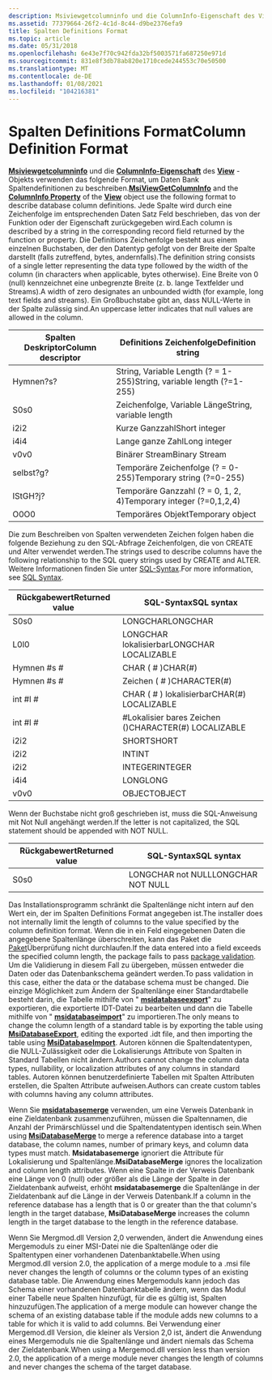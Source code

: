 ```yaml
---
description: Msiviewgetcolumninfo und die ColumnInfo-Eigenschaft des View-Objekts verwenden das folgende Format, um Daten Bank Spaltendefinitionen zu beschreiben.
ms.assetid: 77379664-26f2-4c1d-8c44-d9be2376efa9
title: Spalten Definitions Format
ms.topic: article
ms.date: 05/31/2018
ms.openlocfilehash: 6e43e7f70c942fda32bf5003571fa687250e971d
ms.sourcegitcommit: 831e8f3db78ab820e1710cede244553c70e50500
ms.translationtype: MT
ms.contentlocale: de-DE
ms.lasthandoff: 01/08/2021
ms.locfileid: "104216381"
---
```

# <a name="column-definition-format"></a><span data-ttu-id="c078f-103">Spalten Definitions Format</span><span class="sxs-lookup"><span data-stu-id="c078f-103">Column Definition Format</span></span>

<span data-ttu-id="c078f-104">[**Msiviewgetcolumninfo**](/windows/desktop/api/Msiquery/nf-msiquery-msiviewgetcolumninfo) und die [**ColumnInfo-Eigenschaft**](view-columninfo.md) des [**View**](view-object.md) -Objekts verwenden das folgende Format, um Daten Bank Spaltendefinitionen zu beschreiben.</span><span class="sxs-lookup"><span data-stu-id="c078f-104">[**MsiViewGetColumnInfo**](/windows/desktop/api/Msiquery/nf-msiquery-msiviewgetcolumninfo) and the [**ColumnInfo Property**](view-columninfo.md) of the [**View**](view-object.md) object use the following format to describe database column definitions.</span></span> <span data-ttu-id="c078f-105">Jede Spalte wird durch eine Zeichenfolge im entsprechenden Daten Satz Feld beschrieben, das von der Funktion oder der Eigenschaft zurückgegeben wird.</span><span class="sxs-lookup"><span data-stu-id="c078f-105">Each column is described by a string in the corresponding record field returned by the function or property.</span></span> <span data-ttu-id="c078f-106">Die Definitions Zeichenfolge besteht aus einem einzelnen Buchstaben, der den Datentyp gefolgt von der Breite der Spalte darstellt (falls zutreffend, bytes, andernfalls).</span><span class="sxs-lookup"><span data-stu-id="c078f-106">The definition string consists of a single letter representing the data type followed by the width of the column (in characters when applicable, bytes otherwise).</span></span> <span data-ttu-id="c078f-107">Eine Breite von 0 (null) kennzeichnet eine unbegrenzte Breite (z. b. lange Textfelder und Streams).</span><span class="sxs-lookup"><span data-stu-id="c078f-107">A width of zero designates an unbounded width (for example, long text fields and streams).</span></span> <span data-ttu-id="c078f-108">Ein Großbuchstabe gibt an, dass NULL-Werte in der Spalte zulässig sind.</span><span class="sxs-lookup"><span data-stu-id="c078f-108">An uppercase letter indicates that null values are allowed in the column.</span></span>



| <span data-ttu-id="c078f-109">Spalten Deskriptor</span><span class="sxs-lookup"><span data-stu-id="c078f-109">Column descriptor</span></span> | <span data-ttu-id="c078f-110">Definitions Zeichenfolge</span><span class="sxs-lookup"><span data-stu-id="c078f-110">Definition string</span></span>                 |
|-------------------|-----------------------------------|
| <span data-ttu-id="c078f-111">Hymnen?</span><span class="sxs-lookup"><span data-stu-id="c078f-111">s?</span></span>                | <span data-ttu-id="c078f-112">String, Variable Length (? = 1-255)</span><span class="sxs-lookup"><span data-stu-id="c078f-112">String, variable length (?=1-255)</span></span> |
| <span data-ttu-id="c078f-113">S0</span><span class="sxs-lookup"><span data-stu-id="c078f-113">s0</span></span>                | <span data-ttu-id="c078f-114">Zeichenfolge, Variable Länge</span><span class="sxs-lookup"><span data-stu-id="c078f-114">String, variable length</span></span>           |
| <span data-ttu-id="c078f-115">i2</span><span class="sxs-lookup"><span data-stu-id="c078f-115">i2</span></span>                | <span data-ttu-id="c078f-116">Kurze Ganzzahl</span><span class="sxs-lookup"><span data-stu-id="c078f-116">Short integer</span></span>                     |
| <span data-ttu-id="c078f-117">i4</span><span class="sxs-lookup"><span data-stu-id="c078f-117">i4</span></span>                | <span data-ttu-id="c078f-118">Lange ganze Zahl</span><span class="sxs-lookup"><span data-stu-id="c078f-118">Long integer</span></span>                      |
| <span data-ttu-id="c078f-119">v0</span><span class="sxs-lookup"><span data-stu-id="c078f-119">v0</span></span>                | <span data-ttu-id="c078f-120">Binärer Stream</span><span class="sxs-lookup"><span data-stu-id="c078f-120">Binary Stream</span></span>                     |
| <span data-ttu-id="c078f-121">selbst?</span><span class="sxs-lookup"><span data-stu-id="c078f-121">g?</span></span>                | <span data-ttu-id="c078f-122">Temporäre Zeichenfolge (? = 0-255)</span><span class="sxs-lookup"><span data-stu-id="c078f-122">Temporary string (?=0-255)</span></span>        |
| <span data-ttu-id="c078f-123">IStGH?</span><span class="sxs-lookup"><span data-stu-id="c078f-123">j?</span></span>                | <span data-ttu-id="c078f-124">Temporäre Ganzzahl (? = 0, 1, 2, 4)</span><span class="sxs-lookup"><span data-stu-id="c078f-124">Temporary integer (?=0,1,2,4)</span></span>     |
| <span data-ttu-id="c078f-125">O0</span><span class="sxs-lookup"><span data-stu-id="c078f-125">O0</span></span>                | <span data-ttu-id="c078f-126">Temporäres Objekt</span><span class="sxs-lookup"><span data-stu-id="c078f-126">Temporary object</span></span>                  |



 

<span data-ttu-id="c078f-127">Die zum Beschreiben von Spalten verwendeten Zeichen folgen haben die folgende Beziehung zu den SQL-Abfrage Zeichenfolgen, die von CREATE und Alter verwendet werden.</span><span class="sxs-lookup"><span data-stu-id="c078f-127">The strings used to describe columns have the following relationship to the SQL query strings used by CREATE and ALTER.</span></span> <span data-ttu-id="c078f-128">Weitere Informationen finden Sie unter [SQL-Syntax](sql-syntax.md).</span><span class="sxs-lookup"><span data-stu-id="c078f-128">For more information, see [SQL Syntax](sql-syntax.md).</span></span>



| <span data-ttu-id="c078f-129">Rückgabewert</span><span class="sxs-lookup"><span data-stu-id="c078f-129">Returned value</span></span> | <span data-ttu-id="c078f-130">SQL-Syntax</span><span class="sxs-lookup"><span data-stu-id="c078f-130">SQL syntax</span></span>                |
|----------------|---------------------------|
| <span data-ttu-id="c078f-131">S0</span><span class="sxs-lookup"><span data-stu-id="c078f-131">s0</span></span>             | <span data-ttu-id="c078f-132">LONGCHAR</span><span class="sxs-lookup"><span data-stu-id="c078f-132">LONGCHAR</span></span>                  |
| <span data-ttu-id="c078f-133">L0</span><span class="sxs-lookup"><span data-stu-id="c078f-133">l0</span></span>             | <span data-ttu-id="c078f-134">LONGCHAR lokalisierbar</span><span class="sxs-lookup"><span data-stu-id="c078f-134">LONGCHAR LOCALIZABLE</span></span>      |
| <span data-ttu-id="c078f-135">Hymnen \#</span><span class="sxs-lookup"><span data-stu-id="c078f-135">s \#</span></span>           | <span data-ttu-id="c078f-136">CHAR ( \# )</span><span class="sxs-lookup"><span data-stu-id="c078f-136">CHAR(\#)</span></span>                  |
| <span data-ttu-id="c078f-137">Hymnen \#</span><span class="sxs-lookup"><span data-stu-id="c078f-137">s \#</span></span>           | <span data-ttu-id="c078f-138">Zeichen ( \# )</span><span class="sxs-lookup"><span data-stu-id="c078f-138">CHARACTER(\#)</span></span>             |
| <span data-ttu-id="c078f-139">int \#</span><span class="sxs-lookup"><span data-stu-id="c078f-139">l \#</span></span>           | <span data-ttu-id="c078f-140">CHAR ( \# ) lokalisierbar</span><span class="sxs-lookup"><span data-stu-id="c078f-140">CHAR(\#) LOCALIZABLE</span></span>      |
| <span data-ttu-id="c078f-141">int \#</span><span class="sxs-lookup"><span data-stu-id="c078f-141">l \#</span></span>           | <span data-ttu-id="c078f-142">\#Lokalisier bares Zeichen ()</span><span class="sxs-lookup"><span data-stu-id="c078f-142">CHARACTER(\#) LOCALIZABLE</span></span> |
| <span data-ttu-id="c078f-143">i2</span><span class="sxs-lookup"><span data-stu-id="c078f-143">i2</span></span>             | <span data-ttu-id="c078f-144">SHORT</span><span class="sxs-lookup"><span data-stu-id="c078f-144">SHORT</span></span>                     |
| <span data-ttu-id="c078f-145">i2</span><span class="sxs-lookup"><span data-stu-id="c078f-145">i2</span></span>             | <span data-ttu-id="c078f-146">INT</span><span class="sxs-lookup"><span data-stu-id="c078f-146">INT</span></span>                       |
| <span data-ttu-id="c078f-147">i2</span><span class="sxs-lookup"><span data-stu-id="c078f-147">i2</span></span>             | <span data-ttu-id="c078f-148">INTEGER</span><span class="sxs-lookup"><span data-stu-id="c078f-148">INTEGER</span></span>                   |
| <span data-ttu-id="c078f-149">i4</span><span class="sxs-lookup"><span data-stu-id="c078f-149">i4</span></span>             | <span data-ttu-id="c078f-150">LONG</span><span class="sxs-lookup"><span data-stu-id="c078f-150">LONG</span></span>                      |
| <span data-ttu-id="c078f-151">v0</span><span class="sxs-lookup"><span data-stu-id="c078f-151">v0</span></span>             | <span data-ttu-id="c078f-152">OBJECT</span><span class="sxs-lookup"><span data-stu-id="c078f-152">OBJECT</span></span>                    |



 

<span data-ttu-id="c078f-153">Wenn der Buchstabe nicht groß geschrieben ist, muss die SQL-Anweisung mit Not Null angehängt werden.</span><span class="sxs-lookup"><span data-stu-id="c078f-153">If the letter is not capitalized, the SQL statement should be appended with NOT NULL.</span></span>



| <span data-ttu-id="c078f-154">Rückgabewert</span><span class="sxs-lookup"><span data-stu-id="c078f-154">Returned value</span></span> | <span data-ttu-id="c078f-155">SQL-Syntax</span><span class="sxs-lookup"><span data-stu-id="c078f-155">SQL syntax</span></span>        |
|----------------|-------------------|
| <span data-ttu-id="c078f-156">S0</span><span class="sxs-lookup"><span data-stu-id="c078f-156">s0</span></span>             | <span data-ttu-id="c078f-157">LONGCHAR not NULL</span><span class="sxs-lookup"><span data-stu-id="c078f-157">LONGCHAR NOT NULL</span></span> |



 

<span data-ttu-id="c078f-158">Das Installationsprogramm schränkt die Spaltenlänge nicht intern auf den Wert ein, der im Spalten Definitions Format angegeben ist.</span><span class="sxs-lookup"><span data-stu-id="c078f-158">The installer does not internally limit the length of columns to the value specified by the column definition format.</span></span> <span data-ttu-id="c078f-159">Wenn die in ein Feld eingegebenen Daten die angegebene Spaltenlänge überschreiten, kann das Paket die [Paket](package-validation.md)Überprüfung nicht durchlaufen.</span><span class="sxs-lookup"><span data-stu-id="c078f-159">If the data entered into a field exceeds the specified column length, the package fails to pass [package validation](package-validation.md).</span></span> <span data-ttu-id="c078f-160">Um die Validierung in diesem Fall zu übergeben, müssen entweder die Daten oder das Datenbankschema geändert werden.</span><span class="sxs-lookup"><span data-stu-id="c078f-160">To pass validation in this case, either the data or the database schema must be changed.</span></span> <span data-ttu-id="c078f-161">Die einzige Möglichkeit zum Ändern der Spaltenlänge einer Standardtabelle besteht darin, die Tabelle mithilfe von " [**msidatabaseexport**](/windows/desktop/api/Msiquery/nf-msiquery-msidatabaseexporta)" zu exportieren, die exportierte IDT-Datei zu bearbeiten und dann die Tabelle mithilfe von " [**msidatabaseimport**](/windows/desktop/api/Msiquery/nf-msiquery-msidatabaseimporta)" zu importieren.</span><span class="sxs-lookup"><span data-stu-id="c078f-161">The only means to change the column length of a standard table is by exporting the table using [**MsiDatabaseExport**](/windows/desktop/api/Msiquery/nf-msiquery-msidatabaseexporta), editing the exported .idt file, and then importing the table using [**MsiDatabaseImport**](/windows/desktop/api/Msiquery/nf-msiquery-msidatabaseimporta).</span></span> <span data-ttu-id="c078f-162">Autoren können die Spaltendatentypen, die NULL-Zulässigkeit oder die Lokalisierungs Attribute von Spalten in Standard Tabellen nicht ändern.</span><span class="sxs-lookup"><span data-stu-id="c078f-162">Authors cannot change the column data types, nullability, or localization attributes of any columns in standard tables.</span></span> <span data-ttu-id="c078f-163">Autoren können benutzerdefinierte Tabellen mit Spalten Attributen erstellen, die Spalten Attribute aufweisen.</span><span class="sxs-lookup"><span data-stu-id="c078f-163">Authors can create custom tables with columns having any column attributes.</span></span>

<span data-ttu-id="c078f-164">Wenn Sie [**msidatabasemerge**](/windows/desktop/api/Msiquery/nf-msiquery-msidatabasemergea) verwenden, um eine Verweis Datenbank in eine Zieldatenbank zusammenzuführen, müssen die Spaltennamen, die Anzahl der Primärschlüssel und die Spaltendatentypen identisch sein.</span><span class="sxs-lookup"><span data-stu-id="c078f-164">When using [**MsiDatabaseMerge**](/windows/desktop/api/Msiquery/nf-msiquery-msidatabasemergea) to merge a reference database into a target database, the column names, number of primary keys, and column data types must match.</span></span> <span data-ttu-id="c078f-165">**Msidatabasemerge** ignoriert die Attribute für Lokalisierung und Spaltenlänge.</span><span class="sxs-lookup"><span data-stu-id="c078f-165">**MsiDatabaseMerge** ignores the localization and column length attributes.</span></span> <span data-ttu-id="c078f-166">Wenn eine Spalte in der Verweis Datenbank eine Länge von 0 (null) oder größer als die Länge der Spalte in der Zieldatenbank aufweist, erhöht **msidatabasemerge** die Spaltenlänge in der Zieldatenbank auf die Länge in der Verweis Datenbank.</span><span class="sxs-lookup"><span data-stu-id="c078f-166">If a column in the reference database has a length that is 0 or greater than the that column's length in the target database, **MsiDatabaseMerge** increases the column length in the target database to the length in the reference database.</span></span>

<span data-ttu-id="c078f-167">Wenn Sie Mergmod.dll Version 2,0 verwenden, ändert die Anwendung eines Mergemoduls zu einer MSI-Datei nie die Spaltenlänge oder die Spaltentypen einer vorhandenen Datenbanktabelle.</span><span class="sxs-lookup"><span data-stu-id="c078f-167">When using Mergmod.dll version 2.0, the application of a merge module to a .msi file never changes the length of columns or the column types of an existing database table.</span></span> <span data-ttu-id="c078f-168">Die Anwendung eines Mergemoduls kann jedoch das Schema einer vorhandenen Datenbanktabelle ändern, wenn das Modul einer Tabelle neue Spalten hinzufügt, für die es gültig ist, Spalten hinzuzufügen.</span><span class="sxs-lookup"><span data-stu-id="c078f-168">The application of a merge module can however change the schema of an existing database table if the module adds new columns to a table for which it is valid to add columns.</span></span> <span data-ttu-id="c078f-169">Bei Verwendung einer Mergemod.dll Version, die kleiner als Version 2,0 ist, ändert die Anwendung eines Mergemoduls nie die Spaltenlänge und ändert niemals das Schema der Zieldatenbank.</span><span class="sxs-lookup"><span data-stu-id="c078f-169">When using a Mergemod.dll version less than version 2.0, the application of a merge module never changes the length of columns and never changes the schema of the target database.</span></span>

 

 



